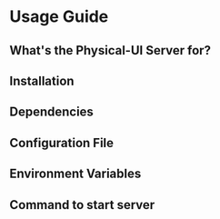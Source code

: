# Usage Guide

## What's the Physical-UI Server for?

## Installation
## Dependencies
## Configuration File
## Environment Variables
## Command to start server
